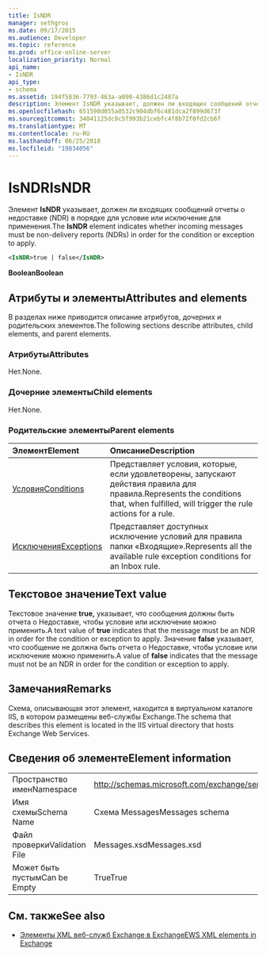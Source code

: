```yaml
---
title: IsNDR
manager: sethgros
ms.date: 09/17/2015
ms.audience: Developer
ms.topic: reference
ms.prod: office-online-server
localization_priority: Normal
api_name:
- IsNDR
api_type:
- schema
ms.assetid: 194f5836-7793-463a-a090-4386d1c2487a
description: Элемент IsNDR указывает, должен ли входящих сообщений отчеты о недоставке (NDR) в порядке для условие или исключение для применения.
ms.openlocfilehash: 651590d055a0532c904dbf6c481dca2f899d673f
ms.sourcegitcommit: 34041125dc8c5f993b21cebfc4f8b72f0fd2cb6f
ms.translationtype: MT
ms.contentlocale: ru-RU
ms.lasthandoff: 06/25/2018
ms.locfileid: "19834056"
---
```

# <a name="isndr"></a><span data-ttu-id="f1f7c-103">IsNDR</span><span class="sxs-lookup"><span data-stu-id="f1f7c-103">IsNDR</span></span>

<span data-ttu-id="f1f7c-104">Элемент **IsNDR** указывает, должен ли входящих сообщений отчеты о недоставке (NDR) в порядке для условие или исключение для применения.</span><span class="sxs-lookup"><span data-stu-id="f1f7c-104">The **IsNDR** element indicates whether incoming messages must be non-delivery reports (NDRs) in order for the condition or exception to apply.</span></span> 
  
```XML
<IsNDR>true | false</IsNDR>
```

 <span data-ttu-id="f1f7c-105">**Boolean**</span><span class="sxs-lookup"><span data-stu-id="f1f7c-105">**Boolean**</span></span>
## <a name="attributes-and-elements"></a><span data-ttu-id="f1f7c-106">Атрибуты и элементы</span><span class="sxs-lookup"><span data-stu-id="f1f7c-106">Attributes and elements</span></span>

<span data-ttu-id="f1f7c-107">В разделах ниже приводится описание атрибутов, дочерних и родительских элементов.</span><span class="sxs-lookup"><span data-stu-id="f1f7c-107">The following sections describe attributes, child elements, and parent elements.</span></span>
  
### <a name="attributes"></a><span data-ttu-id="f1f7c-108">Атрибуты</span><span class="sxs-lookup"><span data-stu-id="f1f7c-108">Attributes</span></span>

<span data-ttu-id="f1f7c-109">Нет.</span><span class="sxs-lookup"><span data-stu-id="f1f7c-109">None.</span></span>
  
### <a name="child-elements"></a><span data-ttu-id="f1f7c-110">Дочерние элементы</span><span class="sxs-lookup"><span data-stu-id="f1f7c-110">Child elements</span></span>

<span data-ttu-id="f1f7c-111">Нет.</span><span class="sxs-lookup"><span data-stu-id="f1f7c-111">None.</span></span>
  
### <a name="parent-elements"></a><span data-ttu-id="f1f7c-112">Родительские элементы</span><span class="sxs-lookup"><span data-stu-id="f1f7c-112">Parent elements</span></span>

|<span data-ttu-id="f1f7c-113">**Элемент**</span><span class="sxs-lookup"><span data-stu-id="f1f7c-113">**Element**</span></span>|<span data-ttu-id="f1f7c-114">**Описание**</span><span class="sxs-lookup"><span data-stu-id="f1f7c-114">**Description**</span></span>|
|:-----|:-----|
|[<span data-ttu-id="f1f7c-115">Условия</span><span class="sxs-lookup"><span data-stu-id="f1f7c-115">Conditions</span></span>](conditions.md) <br/> |<span data-ttu-id="f1f7c-116">Представляет условия, которые, если удовлетворены, запускают действия правила для правила.</span><span class="sxs-lookup"><span data-stu-id="f1f7c-116">Represents the conditions that, when fulfilled, will trigger the rule actions for a rule.</span></span>  <br/> |
|[<span data-ttu-id="f1f7c-117">Исключения</span><span class="sxs-lookup"><span data-stu-id="f1f7c-117">Exceptions</span></span>](exceptions.md) <br/> |<span data-ttu-id="f1f7c-118">Представляет доступных исключение условий для правила папки «Входящие».</span><span class="sxs-lookup"><span data-stu-id="f1f7c-118">Represents all the available rule exception conditions for an Inbox rule.</span></span>  <br/> |
   
## <a name="text-value"></a><span data-ttu-id="f1f7c-119">Текстовое значение</span><span class="sxs-lookup"><span data-stu-id="f1f7c-119">Text value</span></span>

<span data-ttu-id="f1f7c-120">Текстовое значение **true,** указывает, что сообщения должны быть отчета о Недоставке, чтобы условие или исключение можно применить.</span><span class="sxs-lookup"><span data-stu-id="f1f7c-120">A text value of **true** indicates that the message must be an NDR in order for the condition or exception to apply.</span></span> <span data-ttu-id="f1f7c-121">Значение **false** указывает, что сообщение не должна быть отчета о Недоставке, чтобы условие или исключение можно применить.</span><span class="sxs-lookup"><span data-stu-id="f1f7c-121">A value of **false** indicates that the message must not be an NDR in order for the condition or exception to apply.</span></span> 
  
## <a name="remarks"></a><span data-ttu-id="f1f7c-122">Замечания</span><span class="sxs-lookup"><span data-stu-id="f1f7c-122">Remarks</span></span>

<span data-ttu-id="f1f7c-123">Схема, описывающая этот элемент, находится в виртуальном каталоге IIS, в котором размещены веб-службы Exchange.</span><span class="sxs-lookup"><span data-stu-id="f1f7c-123">The schema that describes this element is located in the IIS virtual directory that hosts Exchange Web Services.</span></span>
  
## <a name="element-information"></a><span data-ttu-id="f1f7c-124">Сведения об элементе</span><span class="sxs-lookup"><span data-stu-id="f1f7c-124">Element information</span></span>

|||
|:-----|:-----|
|<span data-ttu-id="f1f7c-125">Пространство имен</span><span class="sxs-lookup"><span data-stu-id="f1f7c-125">Namespace</span></span>  <br/> |http://schemas.microsoft.com/exchange/services/2006/messages  <br/> |
|<span data-ttu-id="f1f7c-126">Имя схемы</span><span class="sxs-lookup"><span data-stu-id="f1f7c-126">Schema Name</span></span>  <br/> |<span data-ttu-id="f1f7c-127">Схема Messages</span><span class="sxs-lookup"><span data-stu-id="f1f7c-127">Messages schema</span></span>  <br/> |
|<span data-ttu-id="f1f7c-128">Файл проверки</span><span class="sxs-lookup"><span data-stu-id="f1f7c-128">Validation File</span></span>  <br/> |<span data-ttu-id="f1f7c-129">Messages.xsd</span><span class="sxs-lookup"><span data-stu-id="f1f7c-129">Messages.xsd</span></span>  <br/> |
|<span data-ttu-id="f1f7c-130">Может быть пустым</span><span class="sxs-lookup"><span data-stu-id="f1f7c-130">Can be Empty</span></span>  <br/> |<span data-ttu-id="f1f7c-131">True</span><span class="sxs-lookup"><span data-stu-id="f1f7c-131">True</span></span>  <br/> |
   
## <a name="see-also"></a><span data-ttu-id="f1f7c-132">См. также</span><span class="sxs-lookup"><span data-stu-id="f1f7c-132">See also</span></span>



- [<span data-ttu-id="f1f7c-133">Элементы XML веб-служб Exchange в Exchange</span><span class="sxs-lookup"><span data-stu-id="f1f7c-133">EWS XML elements in Exchange</span></span>](ews-xml-elements-in-exchange.md)

